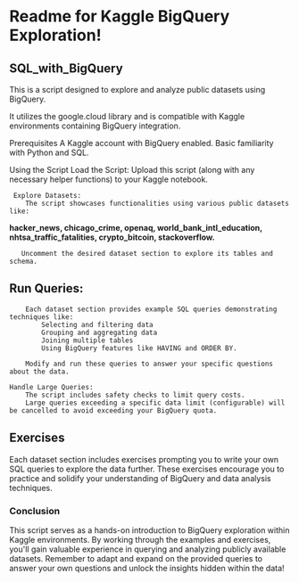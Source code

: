 # Readme for Kaggle BigQuery Exploration!
## SQL_with_BigQuery
This is a script designed to explore and analyze public datasets using BigQuery.

 It utilizes the google.cloud library and is compatible with Kaggle environments containing BigQuery integration.

Prerequisites
    A Kaggle account with BigQuery enabled.
    Basic familiarity with Python and SQL.

Using the Script
    Load the Script: Upload this script (along with any necessary helper functions) to your Kaggle notebook.  

     Explore Datasets:
        The script showcases functionalities using various public datasets like:
**hacker_news, 
chicago_crime,
 openaq, 
world_bank_intl_education,
 nhtsa_traffic_fatalities, 
crypto_bitcoin, 
 stackoverflow.**

       Uncomment the desired dataset section to explore its tables and schema.

  ## Run Queries:
        Each dataset section provides example SQL queries demonstrating techniques like:
            Selecting and filtering data
            Grouping and aggregating data
            Joining multiple tables
            Using BigQuery features like HAVING and ORDER BY.

        Modify and run these queries to answer your specific questions about the data.

    Handle Large Queries:
        The script includes safety checks to limit query costs.
        Large queries exceeding a specific data limit (configurable) will be cancelled to avoid exceeding your BigQuery quota.


## Exercises
Each dataset section includes exercises prompting you to write your own SQL queries to explore the data further. These exercises encourage you to practice and solidify your understanding of BigQuery and data analysis techniques.

### Conclusion
This script serves as a hands-on introduction to BigQuery exploration within Kaggle environments. By working through the examples and exercises, you'll gain valuable experience in querying and analyzing publicly available datasets. Remember to adapt and expand on the provided queries to answer your own questions and unlock the insights hidden within the data!


